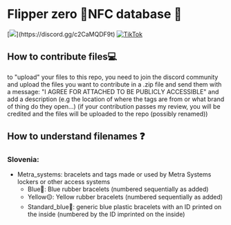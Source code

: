 # Flipper zero 🐬NFC database 🫙
[![](https://dcbadge.limes.pink/api/server/(https://discord.gg/c2CaMQDF9t))](https://discord.gg/c2CaMQDF9t)
[![TikTok](https://img.shields.io/badge/TikTok-000000?style=for-the-badge&logo=tiktok&logoColor=white)](https://www.tiktok.com/@muffin_tech_)

## How to contribute files💻
to "upload" your files to this repo, you need to join the discord community and upload the files you want to contribute in a .zip file and send them with a message: "I AGREE FOR ATTACHED TO BE PUBLICLY ACCESSIBLE" and add a  description (e.g the location of where the tags are from or what brand of thing do they open...)
 (if your contribution passes my review, you will be credited and the files will be uploaded to the repo (possibly renamed)) 
## How to understand filenames ❓
### Slovenia:
- Metra_systems: bracelets and tags made or used by Metra Systems lockers or other access systems
  - Blue🔵: Blue rubber bracelets (numbered sequentially as added)
  - Yellow🟡: Yellow rubber bracelets (numbered sequentially as added)
  - Standard_blue🔵: generic blue plastic bracelets with an ID printed on the inside (numbered by the ID imprinted on the inside)
